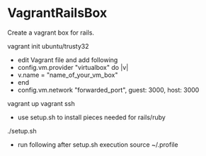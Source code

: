 # VagrantRailsBox
Create a vagrant box for rails.

vagrant init ubuntu/trusty32

* edit Vagrant file and add following
* config.vm.provider "virtualbox" do |v|
*   v.name = "name_of_your_vm_box"
* end
* config.vm.network "forwarded_port", guest: 3000, host: 3000

vagrant up
vagrant ssh

* use setup.sh to install pieces needed for rails/ruby

./setup.sh
* run following after setup.sh execution
source ~/.profile


